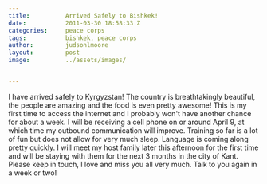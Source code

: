 ```yaml
---
title:			Arrived Safely to Bishkek!
date:			2011-03-30 18:58:33 Z
categories:		peace corps
tags:			bishkek, peace corps
author:			judsonlmoore
layout:			post
image:			../assets/images/


---
```


I have arrived safely to Kyrgyzstan! The country is breathtakingly beautiful, the people are amazing and the food is even pretty awesome! This is my first time to access the internet and I probably won't have another chance for about a week. I will be receiving a cell phone on or around April 9, at which time my outbound communication will improve. Training so far is a lot of fun but does not allow for very much sleep. Language is coming along pretty quickly. I will meet my host family later this afternoon for the first time and will be staying with them for the next 3 months in the city of Kant. Please keep in touch, I love and miss you all very much. Talk to you again in a week or two!

